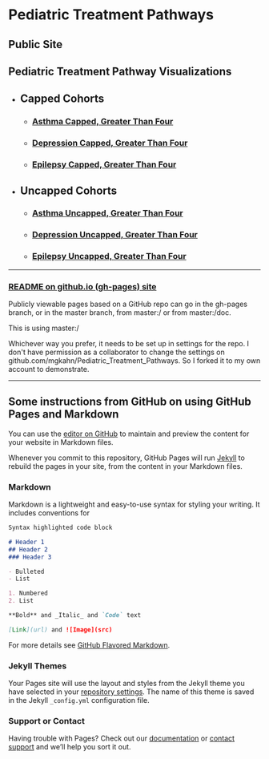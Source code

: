 # Pediatric Treatment Pathways

## Public Site
## Pediatric Treatment Pathway Visualizations
* ## Capped Cohorts
  * ### [Asthma Capped, Greater Than Four](http://mgkahn.github.io/Pediatric_Treatment_Pathways/asthma_capped_inout.html)
  * ### [Depression Capped, Greater Than Four](http://mgkahn.github.io/Pediatric_Treatment_Pathways/depression_capped_inout.html)
  * ### [Epilepsy Capped, Greater Than Four](http://mgkahn.github.io/Pediatric_Treatment_Pathways/epilepsy_capped_inout.html)
* ## Uncapped Cohorts
  * ### [Asthma Uncapped, Greater Than Four](http://mgkahn.github.io/Pediatric_Treatment_Pathways/asthma_uncapped_inout.html)
  * ### [Depression Uncapped, Greater Than Four](http://mgkahn.github.io/Pediatric_Treatment_Pathways/depression_uncapped_inout.html)
  * ### [Epilepsy Uncapped, Greater Than Four](http://mgkahn.github.io/Pediatric_Treatment_Pathways/epilepsy_uncapped_inout.html)

<hr/>

### [README on github.io (gh-pages) site](http://mgkahn.github.io/Pediatric_Treatment_Pathways)

Publicly viewable pages based on a GitHub repo can go in the gh-pages 
branch, or in the master branch, from master:/ or from master:/doc.

This is using master:/

Whichever way you prefer, it needs to be set up in settings for the repo. 
I don't have permission as a collaborator to change the settings on 
github.com/mgkahn/Pediatric_Treatment_Pathways. So I forked it to my 
own account to demonstrate.

<hr/>

## Some instructions from GitHub on using GitHub Pages and Markdown

You can use the [editor on GitHub](https://github.com/mgkahn/Pediatric_Treatment_Pathways/edit/master/README.md) to maintain and preview the content for your website in Markdown files.

Whenever you commit to this repository, GitHub Pages will run [Jekyll](https://jekyllrb.com/) to rebuild the pages in your site, from the content in your Markdown files.

### Markdown

Markdown is a lightweight and easy-to-use syntax for styling your writing. It includes conventions for

```markdown
Syntax highlighted code block

# Header 1
## Header 2
### Header 3

- Bulleted
- List

1. Numbered
2. List

**Bold** and _Italic_ and `Code` text

[Link](url) and ![Image](src)
```

For more details see [GitHub Flavored Markdown](https://guides.github.com/features/mastering-markdown/).

### Jekyll Themes

Your Pages site will use the layout and styles from the Jekyll theme you have selected in your [repository settings](https://github.com/mgkahn/Pediatric_Treatment_Pathways/settings). The name of this theme is saved in the Jekyll `_config.yml` configuration file.

### Support or Contact

Having trouble with Pages? Check out our [documentation](https://help.github.com/categories/github-pages-basics/) or [contact support](https://github.com/contact) and we’ll help you sort it out.
